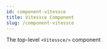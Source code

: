 ```yaml
---
id: component-vitessce
title: Vitessce Component
slug: /component-vitessce
---
```


The top-level `<Vitessce/>` component
